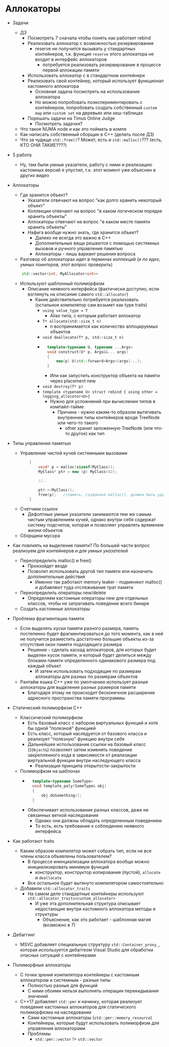 # Аллокаторы

+ Задачи
    + ДЗ
        + Посмотреть 7 сначала чтобы понять как работает rebind
        + Реализовать аллокатор с возможностью резервирования
            + reserve не получится вызывать у стандартных контейнеров, т.к. функция `reserve` этого аллокатора не входит в интерфейс аллокаторов
                + потребуется реализовать резервирование в процессе первой аллокации памяти
        + Использовать аллокатор с в стандартном контейнере
        + Реализовать свой контейнер, который использует функционал кастомного аллокатора
            + Основная задача посмотреть на использование аллокатора
            + Но можно попробовать поэкспериментировать с контейнером, попробовать создать собственный `custom map` или `custom set` на деревьях или хеш-таблицах 
        + Порешать задачи на Timus Online Judge
            + Посмотреть задачки?
    + Что такое NUMA node и как это поймать в компе
    + Как написать собственный сборщик в C++ (делать после ДЗ)
    + Что за чудище `std::free()`? Может, есть и `std::malloc()`??? (есть, КТО ОНИ ТАКИЕ????)


+ 5 работа
    + Ну, там были умные указатели, работу с ними и реализацию кастомных версий я упустил, т.к. этот момент уже объяснен в других видео



+ Аллокаторы
    + Где хранится объект?
        + Указатели отвечают на вопрос "как долго хранить некоторый объект"
        + Коллекции отвечают на вопрос "в каком логическом порядке хранить объекты"
        + Аллокаторы отвечают на вопрос "в каком месте памяти хранить объекты"
        + Нафига вообще нужно знать, где хранится объект?
            + Далеко не всегда это важно в C++
            + Дополнительные вещи решаются с помощью системных вызовов и ручного управления памятью
            + Аллокаторы - лишь вариант решения вопроса
    + Разговор об аллокаторах идет в терминах коллекций (*и по идее, умных поинтеров, этот вопрос проверить*)
    ```c++
        std::vector<int, MyAllocator<int>>
    ```
    + Используют шаблонный полиморфизм
        + Описание неявного интерфейса (фактически доступно, если взглянуть на описание самого `std::allocator`)
            + Какие действительно потребуется реализовать (остальное компилятор сам возьмет как type traits)
                + `using value_type = T`
                    + Alias типа, с которым работает аллокатор 
                + `T* allocate(std::size_t n)`
                    + n воспринимается как количество аллоцируемых объектов
                + `void deallocate(T* p, std::size_t n)`
                + ```C++
                    template<typename U, typename ...Args>
                    void construct(U* p, Args&&... args)
                    {
                        new(p) U(std::forward<Args>(args)...);
                    }
                  ```
                    + Или как запустить конструктор объекта на памяти через placement new
                + `void destroy(T* p)`
                + `template <typename U> struct rebind { using other = logging_allocator<U>}`
                    + Нужно для усложнений при вычислении типов в компайл-тайме
                        + Причина - нужно каким-то образом вытягивать внутренние типы контейнеров вроде TreeNode или чего-то такого
                            + other хранит заложенную TreeNode (или что-то другое) как тип


+ Типы управления памятью
    + Управление чистой кучей системными вызовами
        ```c++
            {
                void* p = malloc(sizeof(MyClass));
                MyClass* ptr = new (p) MyClass(42);

                //..

                ptr->~MyClass();
                free(p);   //память, созданная malloc(), должна быть удалена с использованием free(), delete ptr тут нельзя использовать
            }
        ```
    + Счетчики ссылок
        + Дефолтные умные указатели занимаются тем же самым чистым управлением кучей, однако внутри себя содержат систему подсчетов, которая и позволяет управлять временем жизни объектов
    + Сборщики мусора


+ Как повлиять на выделение памяти? По большей части вопрос реализуем для контейнеров *и для умных указателей*
    + Переопределить malloc() и free()
        + Произойдет везде
        + Позволит использовать другой тип памяти или назначить дополнительные действия
            + Именно так работают memory leaker - подменяют malloc() и добавляют туда отслеживание трат памяти
    + Переопределить операторы new/delete
        + Определяем кастомные операторы new для отдельных классов, чтобы не затрагивать поведение всего бинаря
    + Создать кастомные аллокаторы


+ Проблема фрагментации памяти
    + Если выделять куски памяти разного размера, память постепенно будет фрагментироваться до того момента, как в ней не получится разместить достаточно большие объекты из-за отсутствия окон памяти подходящего размера
        + Решение - сделать каскад аллокаторов, для которых будет выделен кусок памяти, и который будет делиться между блоками памяти определенного одинакового размера под каждый объект
            + И затем использовать подходящие по размерам аллокаторы для разных по размерам объектов
    + Рантайм языка C++ уже по умолчанию использует разные аллокаторы для выделения разных размеров памяти
        + Благодаря этому не происходит бесконечное расширение адресного пространства памяти программы 



+ Статический полиморфизм C++
    + Классический полиморфизм
        + Есть базовый класс с набором виртуальных функций и хотя бы одной "полезной" функцией
        + Есть класс, который наследуется от базового класса и реализует "полезную" функцию внутри себя
        + Дальнейшее использование ссылки на базовый класс (`IObject&`) позволяет затем изменять поведение закрепленного кода в зависимости от реализации виртуальной функции внутри наследующего класса
            + Реализация принципа открытости-закрытости
    + Полиморфизм на шаблонах
        + ```C++
            template<typename SomeType>
            void template_poly(SomeType& obj)
            {
                obj.doSomething();
            }
          ```
        + Обеспечивает использование разных классов, даже не связанных веткой наследования
            + Однако они должны обладать определенным поведением
            + То есть, есть требование к соблюдению неявного интерфейса




+ Как работают traits
    + Каким образом компилятор может собрать тип, если не все члены класса объявлены пользователем?
        + В процессе ининциализации аллокатора вообще можно инициализировать минимум функций
            + конструктор, конструктор копирования (пустой), `allocate` и `deallocate`
        + Все остальное будет вытянуто компилятором самостоятельно
    + Добавили `std::allocator_traits`
        + На самом деле стандартные контейнеры используют `std::allocator_traits<custom_allocator>`
            + И уже эта дополнительная структура описывает недостающие внутри кастомного аллокатора методы и структуры
                + Объяснение, как это работает - шаблонная магия (возможно в 7)


+ Дебаггинг
    + MSVC добавляет специальную структуру `std::Container_proxy_`, которая используется дебаггеом Visual Studio для обработки опасных ситуаций с контейнерами


+ Полиморфные аллокаторы
    + С точки зрения компилятора контейнеры с кастомным аллокатором и системным - разные типы   
        + Полностью разные для функций
        + С ними обоими нельзя выполнять операции перекидывания значений
    + C++17 добавляет `std::pmr` и начинку, которая реализует поведение кастомных аллокаторов для статического полиморфизма на наследовании
        + Сами кастомные аллокаторы (`std::pmr::memory_resource`)
        + Контейнеры, которые будут использовать полиморфизм для управления аллокаторами
        + Проблемы
            + `std::pmr::vector` != `std::vector` 